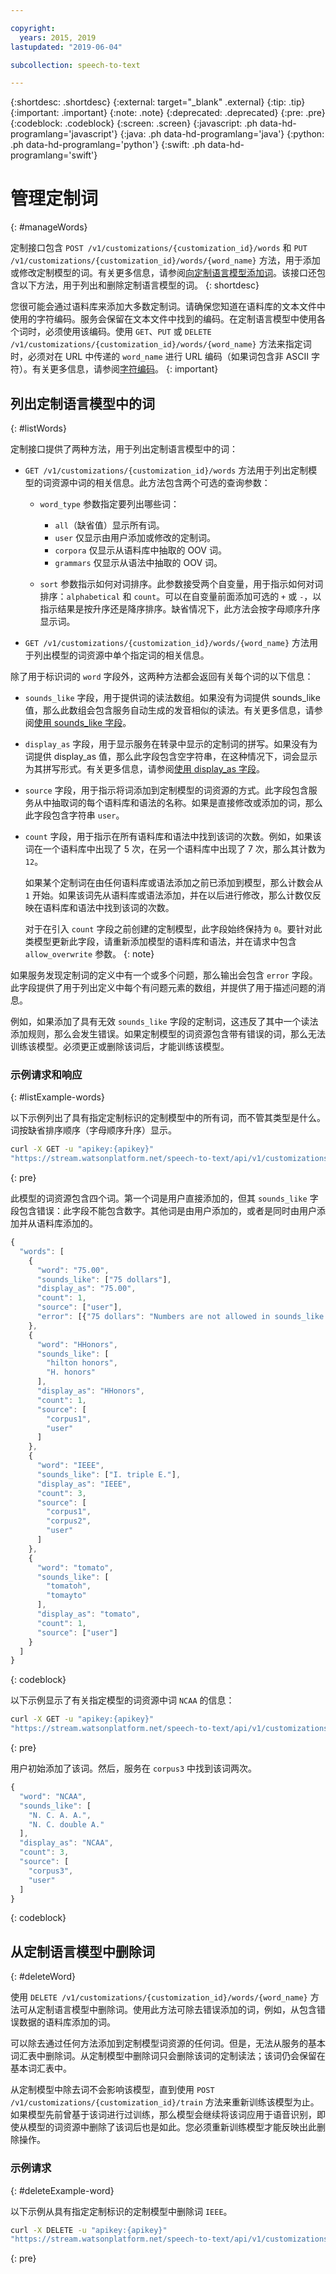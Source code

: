 ```yaml
---

copyright:
  years: 2015, 2019
lastupdated: "2019-06-04"

subcollection: speech-to-text

---
```


{:shortdesc: .shortdesc}
{:external: target="_blank" .external}
{:tip: .tip}
{:important: .important}
{:note: .note}
{:deprecated: .deprecated}
{:pre: .pre}
{:codeblock: .codeblock}
{:screen: .screen}
{:javascript: .ph data-hd-programlang='javascript'}
{:java: .ph data-hd-programlang='java'}
{:python: .ph data-hd-programlang='python'}
{:swift: .ph data-hd-programlang='swift'}

# 管理定制词
{: #manageWords}

定制接口包含 `POST /v1/customizations/{customization_id}/words` 和 `PUT /v1/customizations/{customization_id}/words/{word_name}` 方法，用于添加或修改定制模型的词。有关更多信息，请参阅[向定制语言模型添加词](/docs/services/speech-to-text?topic=speech-to-text-languageCreate#addWords)。该接口还包含以下方法，用于列出和删除定制语言模型的词。
{: shortdesc}

您很可能会通过语料库来添加大多数定制词。请确保您知道在语料库的文本文件中使用的字符编码。服务会保留在文本文件中找到的编码。在定制语言模型中使用各个词时，必须使用该编码。使用 `GET`、`PUT` 或 `DELETE /v1/customizations/{customization_id}/words/{word_name}` 方法来指定词时，必须对在 URL 中传递的 `word_name` 进行 URL 编码（如果词包含非 ASCII 字符）。有关更多信息，请参阅[字符编码](/docs/services/speech-to-text?topic=speech-to-text-corporaWords#charEncoding)。
{: important}

## 列出定制语言模型中的词
{: #listWords}

定制接口提供了两种方法，用于列出定制语言模型中的词：

-   `GET /v1/customizations/{customization_id}/words` 方法用于列出定制模型的词资源中词的相关信息。此方法包含两个可选的查询参数：
    -   `word_type` 参数指定要列出哪些词：

        -   `all`（缺省值）显示所有词。
        -   `user` 仅显示由用户添加或修改的定制词。
        -   `corpora` 仅显示从语料库中抽取的 OOV 词。
        -   `grammars` 仅显示从语法中抽取的 OOV 词。
    -   `sort` 参数指示如何对词排序。此参数接受两个自变量，用于指示如何对词排序：`alphabetical` 和 `count`。可以在自变量前面添加可选的 `+` 或 `-`，以指示结果是按升序还是降序排序。缺省情况下，此方法会按字母顺序升序显示词。
-   `GET /v1/customizations/{customization_id}/words/{word_name}` 方法用于列出模型的词资源中单个指定词的相关信息。

除了用于标识词的 `word` 字段外，这两种方法都会返回有关每个词的以下信息：

-   `sounds_like` 字段，用于提供词的读法数组。如果没有为词提供 sounds_like 值，那么此数组会包含服务自动生成的发音相似的读法。有关更多信息，请参阅[使用 sounds_like 字段](/docs/services/speech-to-text?topic=speech-to-text-corporaWords#soundsLike)。

-   `display_as` 字段，用于显示服务在转录中显示的定制词的拼写。如果没有为词提供 display_as 值，那么此字段包含空字符串，在这种情况下，词会显示为其拼写形式。有关更多信息，请参阅[使用 display_as 字段](/docs/services/speech-to-text?topic=speech-to-text-corporaWords#displayAs)。
-   `source` 字段，用于指示将词添加到定制模型的词资源的方式。此字段包含服务从中抽取词的每个语料库和语法的名称。如果是直接修改或添加的词，那么此字段包含字符串 `user`。
-   `count` 字段，用于指示在所有语料库和语法中找到该词的次数。例如，如果该词在一个语料库中出现了 5 次，在另一个语料库中出现了 7 次，那么其计数为 `12`。

    如果某个定制词在由任何语料库或语法添加之前已添加到模型，那么计数会从 `1` 开始。如果该词先从语料库或语法添加，并在以后进行修改，那么计数仅反映在语料库和语法中找到该词的次数。

    对于在引入 `count` 字段之前创建的定制模型，此字段始终保持为 `0`。要针对此类模型更新此字段，请重新添加模型的语料库和语法，并在请求中包含 `allow_overwrite` 参数。
    {: note}

如果服务发现定制词的定义中有一个或多个问题，那么输出会包含 `error` 字段。此字段提供了用于列出定义中每个有问题元素的数组，并提供了用于描述问题的消息。

例如，如果添加了具有无效 `sounds_like` 字段的定制词，这违反了其中一个读法添加规则，那么会发生错误。如果定制模型的词资源包含带有错误的词，那么无法训练该模型。必须更正或删除该词后，才能训练该模型。

### 示例请求和响应
{: #listExample-words}

以下示例列出了具有指定定制标识的定制模型中的所有词，而不管其类型是什么。词按缺省排序顺序（字母顺序升序）显示。

```bash
curl -X GET -u "apikey:{apikey}"
"https://stream.watsonplatform.net/speech-to-text/api/v1/customizations/{customization_id}/words"
```
{: pre}

此模型的词资源包含四个词。第一个词是用户直接添加的，但其 `sounds_like` 字段包含错误：此字段不能包含数字。其他词是由用户添加的，或者是同时由用户添加并从语料库添加的。

```javascript
{
  "words": [
    {
      "word": "75.00",
      "sounds_like": ["75 dollars"],
      "display_as": "75.00",
      "count": 1,
      "source": ["user"],
      "error": [{"75 dollars": "Numbers are not allowed in sounds_like. You can try for example 'seventy five dollars'."}]
    },
    {
      "word": "HHonors",
      "sounds_like": [
        "hilton honors",
        "H. honors"
      ],
      "display_as": "HHonors",
      "count": 1,
      "source": [
        "corpus1",
        "user"
      ]
    },
    {
      "word": "IEEE",
      "sounds_like": ["I. triple E."],
      "display_as": "IEEE",
      "count": 3,
      "source": [
        "corpus1",
        "corpus2",
        "user"
      ]
    },
    {
      "word": "tomato",
      "sounds_like": [
        "tomatoh",
        "tomayto"
      ],
      "display_as": "tomato",
      "count": 1,
      "source": ["user"]
    }
  ]
}
```
{: codeblock}

以下示例显示了有关指定模型的词资源中词 `NCAA` 的信息：

```bash
curl -X GET -u "apikey:{apikey}"
"https://stream.watsonplatform.net/speech-to-text/api/v1/customizations/{customization_id}/words/NCAA"
```
{: pre}

用户初始添加了该词。然后，服务在 `corpus3` 中找到该词两次。

```javascript
{
  "word": "NCAA",
  "sounds_like": [
    "N. C. A. A.",
    "N. C. double A."
  ],
  "display_as": "NCAA",
  "count": 3,
  "source": [
    "corpus3",
    "user"
  ]
}
```
{: codeblock}

## 从定制语言模型中删除词
{: #deleteWord}

使用 `DELETE /v1/customizations/{customization_id}/words/{word_name}` 方法可从定制语言模型中删除词。使用此方法可除去错误添加的词，例如，从包含错误数据的语料库添加的词。

可以除去通过任何方法添加到定制模型词资源的任何词。但是，无法从服务的基本词汇表中删除词。从定制模型中删除词只会删除该词的定制读法；该词仍会保留在基本词汇表中。

从定制模型中除去词不会影响该模型，直到使用 `POST /v1/customizations/{customization_id}/train` 方法来重新训练该模型为止。如果模型先前曾基于该词进行过训练，那么模型会继续将该词应用于语音识别，即使从模型的词资源中删除了该词后也是如此。您必须重新训练模型才能反映出此删除操作。

### 示例请求
{: #deleteExample-word}

以下示例从具有指定定制标识的定制模型中删除词 `IEEE`。

```bash
curl -X DELETE -u "apikey:{apikey}"
"https://stream.watsonplatform.net/speech-to-text/api/v1/customizations/{customization_id}/words/IEEE"
```
{: pre}
